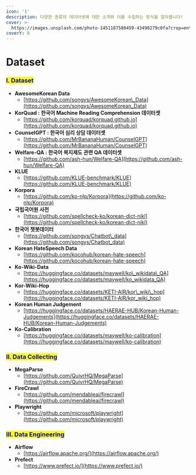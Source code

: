 ```yaml
---
icon: '1'
description: 다양한 종류의 데이터셋에 대한 소개와 이를 수집하는 방식을 알아봅니다!
cover: >-
  https://images.unsplash.com/photo-1451187580459-43490279c0fa?crop=entropy&cs=srgb&fm=jpg&ixid=M3wxOTcwMjR8MHwxfHNlYXJjaHwxMHx8dGFidWxhciUyMGRhdGF8ZW58MHx8fHwxNzMwNjE5NTk1fDA&ixlib=rb-4.0.3&q=85
coverY: 0
---
```


# Dataset

### <mark style="color:blue;">Ⅰ. Dataset</mark>&#x20;

* **AwesomeKorean Data**
  * [https://github.com/songys/AwesomeKorean\_Data](https://github.com/songys/AwesomeKorean_Data)
* **KorQuad : 한국어 Machine Reading Comprehension 데이터셋**
  * [https://github.com/korquad/korquad.github.io](https://github.com/korquad/korquad.github.io)
* **CounselGPT : 한국어 심리 상담 데이터셋**
  * [https://github.com/MrBananaHuman/CounselGPT](https://github.com/MrBananaHuman/CounselGPT)
* **Welfare-QA : 한국어 복지제도 관련 QA 데이터셋**
  * [https://github.com/ash-hun/Welfare-QA](https://github.com/ash-hun/Welfare-QA)
* **KLUE**
  * [https://github.com/KLUE-benchmark/KLUE](https://github.com/KLUE-benchmark/KLUE)
* **Korpora**
  * [https://github.com/ko-nlp/Korpora](https://github.com/ko-nlp/Korpora)
* **국립국어원 사전**
  * [https://github.com/spellcheck-ko/korean-dict-nikl](https://github.com/spellcheck-ko/korean-dict-nikl)
* **한국어 챗봇데이터**
  * [https://github.com/songys/Chatbot\_data](https://github.com/songys/Chatbot_data)
* **Korean HateSpeech Data**
  * [https://github.com/kocohub/korean-hate-speech](https://github.com/kocohub/korean-hate-speech)
* **Ko-Wiki-Data**
  * [https://huggingface.co/datasets/maywell/ko\_wikidata\_QA](https://huggingface.co/datasets/maywell/ko_wikidata_QA)
* **Kor-Wiki-Hop**
  * [https://huggingface.co/datasets/KETI-AIR/kor\_wiki\_hop](https://huggingface.co/datasets/KETI-AIR/kor_wiki_hop)
* **Korean Human Judgement**
  * [https://huggingface.co/datasets/HAERAE-HUB/Korean-Human-Judgements](https://huggingface.co/datasets/HAERAE-HUB/Korean-Human-Judgements)
* **Ko-Calibration**
  * [https://huggingface.co/datasets/maywell/ko-calibration](https://huggingface.co/datasets/maywell/ko-calibration)



### <mark style="color:blue;">Ⅱ. Data Collecting</mark>

* **MegaParse**
  * [https://github.com/QuivrHQ/MegaParse](https://github.com/QuivrHQ/MegaParse)
* **FireCrawl**
  * [https://github.com/mendableai/firecrawl](https://github.com/mendableai/firecrawl)
* **Playwright**
  * [https://github.com/microsoft/playwright](https://github.com/microsoft/playwright)



### <mark style="color:blue;">Ⅲ. Data Engineering</mark>

* **Airflow**
  * [https://airflow.apache.org/](https://airflow.apache.org/)
* **Prefect**
  * [https://www.prefect.io/](https://www.prefect.io/)



